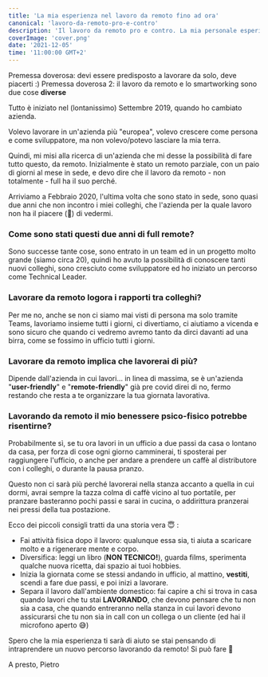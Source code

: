 ```yaml
---
title: 'La mia esperienza nel lavoro da remoto fino ad ora'
canonical: 'lavoro-da-remoto-pro-e-contro'
description: 'Il lavoro da remoto pro e contro. La mia personale esperienza dopo due anni di lavoro full-remote.'
coverImage: 'cover.png'
date: '2021-12-05'
time: '11:00:00 GMT+2'
---
```



Premessa doverosa: devi essere predisposto a lavorare da solo, deve piacerti :) 
Premessa doverosa 2: il lavoro da remoto e lo smartworking sono due cose **diverse**

Tutto è iniziato nel (lontanissimo) Settembre 2019, quando ho cambiato azienda.

Volevo lavorare in un'azienda più "europea", volevo crescere come persona e come sviluppatore, ma non volevo/potevo lasciare la mia terra.

Quindi, mi misi alla ricerca di un'azienda che mi desse la possibilità di fare tutto questo, da remoto.
Inizialmente è stato un remoto parziale, con un paio di giorni al mese in sede, e devo dire che il lavoro da remoto - non totalmente - full ha il suo perché.

Arriviamo a Febbraio 2020, l'ultima volta che sono stato in sede, sono quasi due anni che non incontro i miei colleghi, che l'azienda per la quale lavoro non ha il piacere (🥰) di vedermi.

### Come sono stati questi due anni di full remote?

Sono successe tante cose, sono entrato in un team ed in un progetto molto grande (siamo circa 20), quindi ho avuto la possibilità di conoscere tanti nuovi colleghi, sono cresciuto come sviluppatore ed ho iniziato un percorso come Technical Leader.

### Lavorare da remoto logora i rapporti tra colleghi? 
Per me no, anche se non ci siamo mai visti di persona ma solo tramite Teams, lavoriamo insieme tutti i giorni, ci divertiamo, ci aiutiamo a vicenda e sono sicuro che quando ci vedremo avremo tanto da dirci davanti ad una birra, come se fossimo in ufficio tutti i giorni.

### Lavorare da remoto implica che lavorerai di più?
Dipende dall'azienda in cui lavori... in linea di massima, se è un'azienda "**user-friendly**" e "**remote-friendly**" già pre covid direi di no, fermo restando che resta a te organizzare la tua giornata lavorativa.


### Lavorando da remoto il mio benessere psico-fisico potrebbe risentirne?

Probabilmente sì, se tu ora lavori in un ufficio a due passi da casa o lontano da casa, per forza di cose ogni giorno camminerai, ti sposterai per raggiungere l'ufficio, o anche per andare a prendere un caffè al distributore con i colleghi, o durante la pausa pranzo.

Questo non ci sarà più perché lavorerai nella stanza accanto a quella in cui dormi, avrai sempre la tazza colma di caffè vicino al tuo portatile, per pranzare basteranno pochi passi e sarai in cucina, o addirittura pranzerai nei pressi della tua postazione.

Ecco dei piccoli consigli tratti da una storia vera 😇 : 

- Fai attività fisica dopo il lavoro: qualunque essa sia, ti aiuta a scaricare molto e a rigenerare mente e corpo.
- Diversifica: leggi un libro (**NON TECNICO!**), guarda films, sperimenta qualche nuova ricetta, dai spazio ai tuoi hobbies.
- Inizia la giornata come se stessi andando in ufficio, al mattino, **vestiti**, scendi a fare due passi, e poi inizi a lavorare.
- Separa il lavoro dall'ambiente domestico: fai capire a chi si trova in casa quando lavori che tu stai **LAVORANDO**, che devono pensare che tu non sia a casa, che quando entreranno nella stanza in cui lavori devono assicurarsi che tu non sia in call con un collega o un cliente (ed hai il microfono aperto 😅)

Spero che la mia esperienza ti sarà di aiuto se stai pensando di intraprendere un nuovo percorso lavorando da remoto! 
Si può fare 🤙

A presto, Pietro